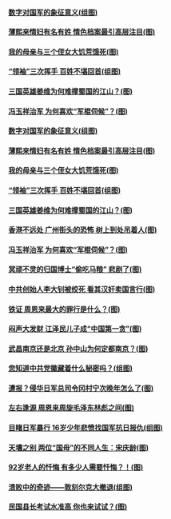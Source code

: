#### [数字对国军的象征意义(组图)](../pages/p6/964367.md) 
#### [薄熙来情妇有名有姓 情色档案最引高层注目(图)](../pages/p6/965200.md) 
#### [我的母亲与三个侄女大饥荒饿死(图)](../pages/p6/965464.md) 
#### [“领袖”三次挥手 百姓不堪回首(组图)](../pages/p6/963455.md) 
#### [三国英雄姜维为何难撑蜀国的江山？(图)](../pages/p6/965705.md) 
#### [冯玉祥治军 为何喜欢“军棍伺候”？(图)](../pages/p6/965223.md) 
#### [数字对国军的象征意义(组图)](../pages/p6/964367.md) 
#### [薄熙来情妇有名有姓 情色档案最引高层注目(图)](../pages/p6/965200.md) 
#### [我的母亲与三个侄女大饥荒饿死(图)](../pages/p6/965464.md) 
#### [“领袖”三次挥手 百姓不堪回首(组图)](../pages/p6/963455.md) 
#### [三国英雄姜维为何难撑蜀国的江山？(图)](../pages/p6/965705.md) 
#### [香港不远处 广州街头的恐怖 树上到处吊着人(图)](../pages/p6/965137.md) 
#### [冯玉祥治军 为何喜欢“军棍伺候”？(图)](../pages/p6/965223.md) 
#### [冥顽不灵的归国博士“偷吃马粮” 悲剧了(图)](../pages/p6/965121.md) 
#### [中共创始人李大钊被绞死 看其汉奸卖国言行(图)](../pages/p6/964794.md) 
#### [铁证 周恩来最大的罪行是什么？(图)](../pages/p6/965515.md) 
#### [闷声大发财 江泽民儿子成“中国第一贪”(图)](../pages/p6/964759.md) 
#### [武昌南京还是北京 孙中山为何定都南京？(图)](../pages/p6/964793.md) 
#### [您知道中共党徽藏着什么秘密吗？(组图)](../pages/p6/964852.md) 
#### [遭报？侵华日军总司令冈村宁次晚年怎么了(图)](../pages/p6/964757.md) 
#### [左右逢源 周恩来周旋毛泽东林彪之间(图)](../pages/p6/964772.md) 
#### [目睹日军暴行 16岁少年悲愤找国军抗日报仇(组图)](../pages/p6/964710.md) 
#### [天壤之别 两位“国母”的不同人生：宋庆龄(图)](../pages/p6/964752.md) 
#### [92岁老人的忏悔 有多少人需要忏悔？！(图)](../pages/p6/964771.md) 
#### [溃败中的奇迹——敦刻尔克大撤退(组图)](../pages/p6/964855.md) 
#### [民国县长考试水准高 你也来试试？(图)](../pages/p6/964902.md) 
